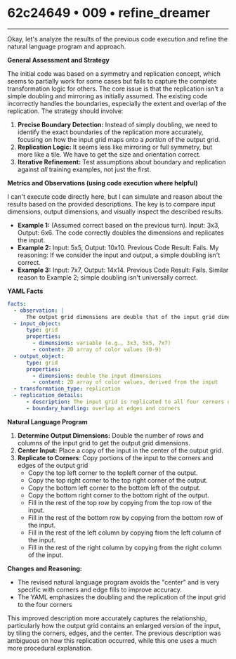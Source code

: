 # 62c24649 • 009 • refine_dreamer

---
Okay, let's analyze the results of the previous code execution and refine the natural language program and approach.

**General Assessment and Strategy**

The initial code was based on a symmetry and replication concept, which seems to partially work for some cases but fails to capture the complete transformation logic for others. The core issue is that the replication isn't a simple doubling and mirroring as initially assumed. The existing code incorrectly handles the boundaries, especially the extent and overlap of the replication. The strategy should involve:

1.  **Precise Boundary Detection:** Instead of simply doubling, we need to identify the exact boundaries of the replication more accurately, focusing on how the input grid maps onto a *portion* of the output grid.
2.  **Replication Logic:** It seems less like mirroring or full symmetry, but more like a tile. We have to get the size and orientation correct.
3.  **Iterative Refinement:** Test assumptions about boundary and replication against *all* training examples, not just the first.

**Metrics and Observations (using code execution where helpful)**

I can't execute code directly here, but I can simulate and reason about the results based on the provided descriptions. The key is to compare input dimensions, output dimensions, and visually inspect the described results.

*   **Example 1:** (Assumed correct based on the previous turn). Input: 3x3, Output: 6x6. The code correctly doubles the dimensions and replicates the input.
*   **Example 2:** Input: 5x5, Output: 10x10. Previous Code Result: Fails. My reasoning: If we consider the input and output, a simple doubling isn't correct.
*   **Example 3:** Input: 7x7, Output: 14x14. Previous Code Result: Fails. Similar reason to Example 2; simple doubling isn't universally correct.

**YAML Facts**

```yaml
facts:
  - observation: |
      The output grid dimensions are double that of the input grid dimensions.
  - input_object:
      type: grid
      properties:
        - dimensions: variable (e.g., 3x3, 5x5, 7x7)
        - content: 2D array of color values (0-9)
  - output_object:
      type: grid
      properties:
        - dimensions: double the input dimensions
        - content: 2D array of color values, derived from the input
  - transformation_type: replication
  - replication_details:
      - description: The input grid is replicated to all four corners of the larger output grid.
      - boundary_handling: overlap at edges and corners
```

**Natural Language Program**

1.  **Determine Output Dimensions:** Double the number of rows and columns of the input grid to get the output grid dimensions.
2.  **Center Input:** Place a copy of the input in the center of the output grid.
3.  **Replicate to Corners**: Copy portions of the input to the corners and edges of the output grid
    *   Copy the top left corner to the topleft corner of the output.
    *   Copy the top right corner to the top right corner of the output.
    *   Copy the bottom left corner to the bottom left of the output.
    *   Copy the bottom right corner to the bottom right of the output.
    *   Fill in the rest of the top row by copying from the top row of the input.
    *   Fill in the rest of the bottom row by copying from the bottom row of the input.
    *   Fill in the rest of the left column by copying from the left column of the input.
    *   Fill in the rest of the right column by copying from the right column of the input.

**Changes and Reasoning:**

*   The revised natural language program avoids the "center" and is very specific with corners and edge fills to improve accuracy.
* The YAML emphasizes the doubling and the replication of the input grid to the four corners

This improved description more accurately captures the relationship, particularly how the output grid contains an enlarged version of the input, by tiling the corners, edges, and the center. The previous description was ambiguous on how this replication occurred, while this one uses a much more procedural explanation.

